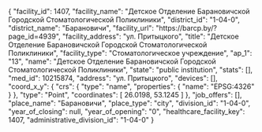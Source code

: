 {
    "facility_id": 1407,
    "facility_name": "Детское Отделение Барановичской Городской Стоматологической Поликлиники",
    "district_id": "1-04-0",
    "district_name": "Барановичи",
    "facility_url": "https:\/\/barcp.by\/?page_id=4939",
    "facility_address": "ул. Притыцкого",
    "title": "Детское Отделение Барановичской Городской Стоматологической Поликлиники",
    "facility_type": "Стоматологическое учреждение",
    "ap_1": "13",
    "name": "Детское Отделение Барановичской Городской Стоматологической Поликлиники",
    "state": "public institution",
    "stats": [],
    "med_id": 10215874,
    "address": "ул. Притыцкого",
    "devices": [],
    "coord_x_y": {
        "crs": {
            "type": "name",
            "properties": {
                "name": "EPSG:4326"
            }
        },
        "type": "Point",
        "coordinates": [
            26.0198,
            53.1245
        ]
    },
    "job_offers": [],
    "place_name": "Барановичи",
    "place_type": "city",
    "division_id": "1-04-0",
    "year_of_closing": null,
    "year_of_opening": "0",
    "healthcare_facility_key": 1407,
    "administrative_division_id": "1-04-0"
}